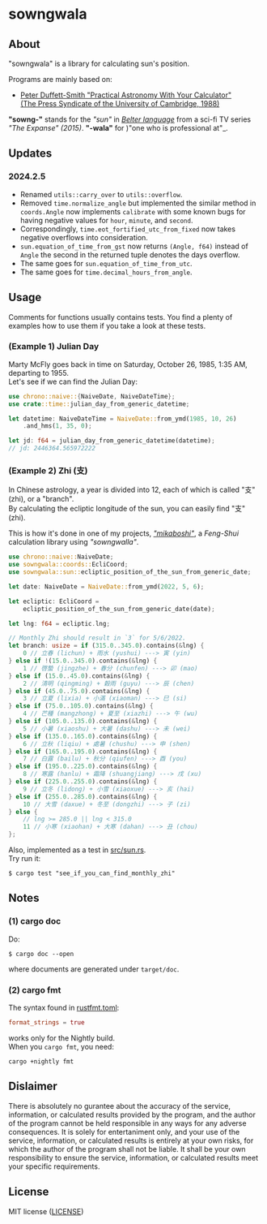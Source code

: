 # sowngwala

## About

"sowngwala" is a library for calculating sun's position.

Programs are mainly based on:

- [Peter Duffett-Smith "Practical Astronomy With Your Calculator"  
(The Press Syndicate of the University of Cambridge, 1988)](https://books.google.co.jp/books?id=DwJfCtzaVvYC&hl=ja&source=gbs_book_similarbooks)

__"sowng-"__ stands for the _"sun"_ in
_[Belter language](https://expanse.fandom.com/wiki/Belter_Creole)_
from a sci-fi TV series _"The Expanse" (2015)_.
__"-wala"__ for )"one who is professional at"_.

## Updates

### 2024.2.5
- Renamed `utils::carry_over` to `utils::overflow`.
- Removed `time.normalize_angle` but implemented the similar method in `coords.Angle` now implements `calibrate` with some known bugs for having negative values for `hour`, `minute`, and `second`.
- Correspondingly, `time.eot_fortified_utc_from_fixed` now takes negative overflows into consideration.
- `sun.equation_of_time_from_gst` now returns `(Angle, f64)` instead of `Angle` the second in the returned tuple denotes the days overflow.
- The same goes for `sun.equation_of_time_from_utc`.
- The same goes for `time.decimal_hours_from_angle`.


## Usage

Comments for functions usually contains tests.
You find a plenty of examples how to use them
if you take a look at these tests.

### (Example 1) Julian Day

Marty McFly goes back in time on Saturday, October 26, 1985, 1:35 AM, departing to 1955.  
Let's see if we can find the Julian Day:

```rust
use chrono::naive::{NaiveDate, NaiveDateTime};
use crate::time::julian_day_from_generic_datetime;

let datetime: NaiveDateTime = NaiveDate::from_ymd(1985, 10, 26)
    .and_hms(1, 35, 0);

let jd: f64 = julian_day_from_generic_datetime(datetime);
// jd: 2446364.565972222
```

### (Example 2) Zhi (支)

In Chinese astrology, a year is divided into 12,
each of which is called "支" (zhi), or a "branch".  
By calculating the ecliptic longitude of the sun, you can easily find "支" (zhi).

This is how it's done in one of my projects, _["mikaboshi"](https://github.com/minagawah/mikaboshi)_, a _Feng-Shui_ calculation library using _"sowngwalla"_.

```rust
use chrono::naive::NaiveDate;
use sowngwala::coords::EcliCoord;
use sowngwala::sun::ecliptic_position_of_the_sun_from_generic_date;

let date: NaiveDate = NaiveDate::from_ymd(2022, 5, 6);

let ecliptic: EcliCoord =
    ecliptic_position_of_the_sun_from_generic_date(date);

let lng: f64 = ecliptic.lng;

// Monthly Zhi should result in `3` for 5/6/2022.
let branch: usize = if (315.0..345.0).contains(&lng) {
    0 // 立春 (lichun) + 雨水 (yushui) ---> 寅 (yin)
} else if !(15.0..345.0).contains(&lng) {
    1 // 啓蟄 (jingzhe) + 春分 (chunfen) ---> 卯 (mao)
} else if (15.0..45.0).contains(&lng) {
    2 // 清明 (qingming) + 穀雨 (guyu) ---> 辰 (chen)
} else if (45.0..75.0).contains(&lng) {
    3 // 立夏 (lixia) + 小滿 (xiaoman) ---> 巳 (si)
} else if (75.0..105.0).contains(&lng) {
    4 // 芒種 (mangzhong) + 夏至 (xiazhi) ---> 午 (wu)
} else if (105.0..135.0).contains(&lng) {
    5 // 小暑 (xiaoshu) + 大暑 (dashu) ---> 未 (wei)
} else if (135.0..165.0).contains(&lng) {
    6 // 立秋 (liqiu) + 處暑 (chushu) ---> 申 (shen)
} else if (165.0..195.0).contains(&lng) {
    7 // 白露 (bailu) + 秋分 (qiufen) ---> 酉 (you)
} else if (195.0..225.0).contains(&lng) {
    8 // 寒露 (hanlu) + 霜降 (shuangjiang) ---> 戌 (xu)
} else if (225.0..255.0).contains(&lng) {
    9 // 立冬 (lidong) + 小雪 (xiaoxue) ---> 亥 (hai)
} else if (255.0..285.0).contains(&lng) {
    10 // 大雪 (daxue) + 冬至 (dongzhi) ---> 子 (zi)
} else {
    // lng >= 285.0 || lng < 315.0
    11 // 小寒 (xiaohan) + 大寒 (dahan) ---> 丑 (chou)
};
```

Also, implemented as a test in [src/sun.rs](src/sun.rs).  
Try run it:
```shell
$ cargo test "see_if_you_can_find_monthly_zhi"
```

## Notes

### (1) cargo doc

Do:
```shell
$ cargo doc --open
```
where documents are generated under `target/doc`.

### (2) cargo fmt

The syntax found in [rustfmt.toml](rustfmt.toml):
```toml
format_strings = true
```
works only for the Nightly build.  
When you `cargo fmt`, you need:
```shell
cargo +nightly fmt
```

## Dislaimer

There is absolutely no gurantee about the accuracy of the service,
information, or calculated results provided by the program,
and the author of the program cannot be held responsible
in any ways for any adverse consequences.
It is solely for entertaniment only, and your use of the service,
information, or calculated results is entirely at your own risks,
for which the author of the program shall not be liable.
It shall be your own responsibility to ensure the service,
information, or calculated results meet your specific requirements.

## License

MIT license ([LICENSE](LICENSE))

